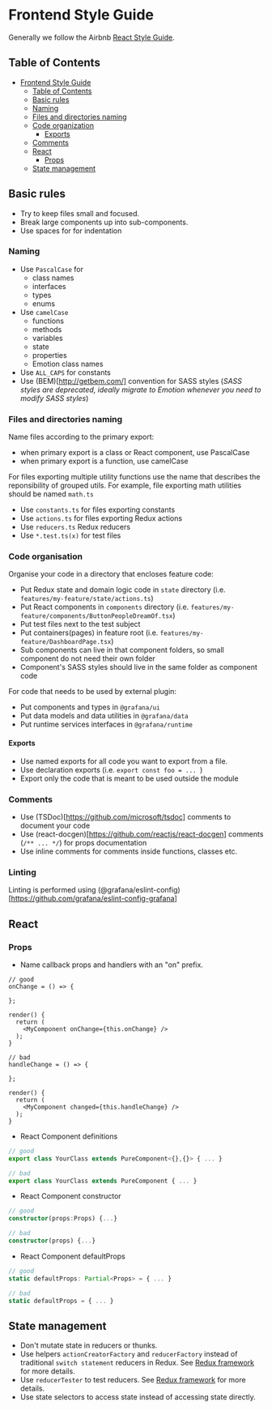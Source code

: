 # Frontend Style Guide

Generally we follow the Airbnb [React Style Guide](https://github.com/airbnb/javascript/tree/master/react).

## Table of Contents

- [Frontend Style Guide](#frontend-style-guide)
  - [Table of Contents](#table-of-contents)
  - [Basic rules](#basic-rules)
  - [Naming](#naming)
  - [Files and directories naming](#files-and-directories-naming)
  - [Code organization](#code-organization)
    - [Exports](#exports)
  - [Comments](#comments)
  - [React](#react)
    - [Props](#props)
  - [State management](#state-management)

## Basic rules

- Try to keep files small and focused.
- Break large components up into sub-components.
- Use spaces for for indentation

### Naming
- Use `PascalCase` for
    - class names
    - interfaces
    - types
    - enums
- Use `camelCase`
    - functions
    - methods
    - variables
    - state
    - properties
    - Emotion class names
- Use `ALL_CAPS` for constants
- Use (BEM)[http://getbem.com/] convention for SASS styles (*SASS styles are deprecated, ideally migrate to Emotion whenever you need to modify SASS styles*)

### Files and directories naming

Name files according to the primary export:
- when primary export is a class or React component, use PascalCase
- when primary export is a function, use camelCase
    
For files exporting multiple utility functions use the name that describes the reponsibility of grouped utils. For example, file exporting math utilities should be named `math.ts`

- Use `constants.ts` for files exporting constants
- Use `actions.ts` for files exporting Redux actions
- Use `reducers.ts` Redux reducers
- Use `*.test.ts(x)` for test files

### Code organisation
Organise your code in a directory that encloses feature code:
- Put Redux state and domain logic code in `state` directory (i.e. `features/my-feature/state/actions.ts`)
- Put React components in `components` directory (i.e. `features/my-feature/components/ButtonPeopleDreamOf.tsx`)
- Put test files next to the test subject
- Put containers(pages) in feature root (i.e. `features/my-feature/DashboardPage.tsx`)
- Sub components can live in that component folders, so small component do not need their own folder
- Component's SASS styles should live in the same folder as component code

For code that needs to be used by external plugin:
- Put components and types in `@grafana/ui`
- Put data models and data utilities in `@grafana/data`
- Put runtime services interfaces in `@grafana/runtime`

#### Exports
- Use named exports for all code you want to export from a file. 
- Use declaration exports (i.e. `export const foo = ... `)
- Export only the code that is meant to be used outside the module

### Comments
- Use (TSDoc)[https://github.com/microsoft/tsdoc] comments to document your code
- Use (react-docgen)[https://github.com/reactjs/react-docgen] comments (`/** ... */`) for props documentation
- Use inline comments for comments inside functions, classes etc.

### Linting
Linting is performed using (@grafana/eslint-config)[https://github.com/grafana/eslint-config-grafana]


 
## React 
### Props

- Name callback props and handlers with an "on" prefix.

```tsx
// good
onChange = () => {

};

render() {
  return (
    <MyComponent onChange={this.onChange} />
  );
}

// bad
handleChange = () => {

};

render() {
  return (
    <MyComponent changed={this.handleChange} />
  );
}
```

- React Component definitions

```jsx
// good
export class YourClass extends PureComponent<{},{}> { ... }

// bad
export class YourClass extends PureComponent { ... }
```

- React Component constructor

```typescript
// good
constructor(props:Props) {...}

// bad
constructor(props) {...}
```

- React Component defaultProps

```typescript
// good
static defaultProps: Partial<Props> = { ... }

// bad
static defaultProps = { ... }
```

## State management

- Don't mutate state in reducers or thunks.
- Use helpers `actionCreatorFactory` and `reducerFactory` instead of traditional `switch statement` reducers in Redux. See [Redux framework](redux.md) for more details.
- Use `reducerTester` to test reducers. See [Redux framework](redux.md) for more details.
- Use state selectors to access state instead of accessing state directly.
